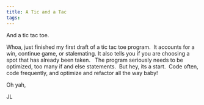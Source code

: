 ```yaml
---
title: A Tic and a Tac
tags: 
---
```

And a tic tac toe.  

Whoa, just finished my first draft of a tic tac toe program.  It accounts for a win, continue game, or stalemating. It also tells you if you are choosing a spot that has already been taken.    
The program seriously needs to be optimized, too many if and else statements.  But hey, its a start.  Code often, code frequently, and optimize and refactor all the way baby!  

Oh yah,  


JL
